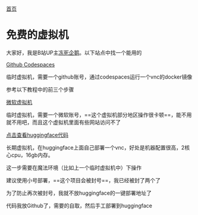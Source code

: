 [首页](https://dongsiqie.me/)

# 免费的虚拟机

大家好，我是B站UP主[冻死企鹅](https://space.bilibili.com/23375741)。以下站点中找一个能用的

[Github Codespaces](wiki/bingcookie2.html)

临时虚拟机，需要一个github账号，通过codespaces运行一个vnc的docker镜像

参考以下教程中的前三个步骤



[微软虚拟机](https://learn.microsoft.com/zh-cn/training/modules/implement-common-integration-features-finance-ops/10-exercise-1)

临时虚拟机，需要一个微软账号，==这个虚拟机部分地区操作很卡顿==，能不用就不用吧，而且这个虚拟机里面有些网站访问不了



[点击查看huggingface代码](https://github.com/yangjianchuan/noVNC)

长期虚拟机，在huggingface上面自己部署一个vnc，好处是机器配置很高，2核心cpu，16gb内存。

这一步需要在魔法环境（比如上一个临时虚拟机中）下操作

建议使用小号部署，==这个项目会被封号==，我已经被封了两个了

为了防止再次被封号，我就不放huggingface的一键部署地址了

代码我放Github了，需要的自取，然后手工部署到huggingface

